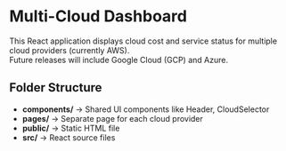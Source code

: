 # Multi-Cloud Dashboard

This React application displays cloud cost and service status for multiple cloud providers (currently AWS).  
Future releases will include Google Cloud (GCP) and Azure.

## Folder Structure
- **components/** → Shared UI components like Header, CloudSelector  
- **pages/** → Separate page for each cloud provider  
- **public/** → Static HTML file  
- **src/** → React source files  
